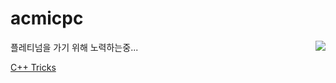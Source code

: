 # acmicpc

플레티넘을 가기 위해 노력하는중...
<img align='right' src="http://mazassumnida.wtf/api/v2/generate_badge?boj=rmagur1203">

[C++ Tricks](https://velog.io/@hgmhc/CC-STL-%EB%AA%A8%EC%9D%8C%EC%A7%91)